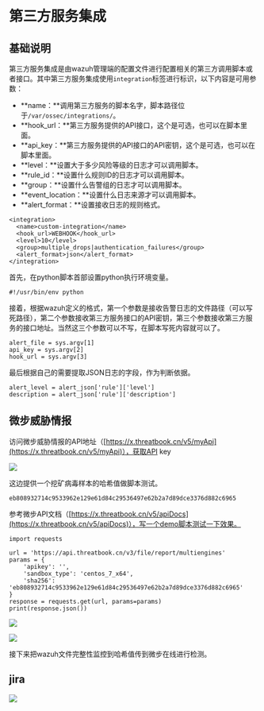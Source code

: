 # 第三方服务集成

## 基础说明

第三方服务集成是由wazuh管理端的配置文件进行配置相关的第三方调用脚本或者接口。其中第三方服务集成使用`integration`标签进行标识，以下内容是可用参数：

* **name：**调用第三方服务的脚本名字，脚本路径位于`/var/ossec/integrations/`。
* **hook\_url：**第三方服务提供的API接口，这个是可选，也可以在脚本里面。
* **api\_key：**第三方服务提供的API接口的API密钥，这个是可选，也可以在脚本里面。
* **level：**设置大于多少风险等级的日志才可以调用脚本。
* **rule\_id：**设置什么规则ID的日志才可以调用脚本。
* **group：**设置什么告警组的日志才可以调用脚本。
* **event\_location：**设置什么日志来源才可以调用脚本。
* **alert\_format：**设置接收日志的规则格式。

```
<integration>
  <name>custom-integration</name>
  <hook_url>WEBHOOK</hook_url>
  <level>10</level>
  <group>multiple_drops|authentication_failures</group>
  <alert_format>json</alert_format>
</integration>
```

首先，在python脚本首部设置python执行环境变量。

```
#!/usr/bin/env python
```

接着，根据wazuh定义的格式，第一个参数是接收告警日志的文件路径（可以写死路径），第二个参数接收第三方服务接口的API密钥，第三个参数接收第三方服务的接口地址。当然这三个参数可以不写，在脚本写死内容就可以了。

```
alert_file = sys.argv[1]
api_key = sys.argv[2]
hook_url = sys.argv[3]
```

最后根据自己的需要提取JSON日志的字段，作为判断依据。

```
alert_level = alert_json['rule']['level']
description = alert_json['rule']['description']
```

## 微步威胁情报

访问微步威胁情报的API地址（[https://x.threatbook.cn/v5/myApi](https://x.threatbook.cn/v5/myApi)），获取API key

![](<../.gitbook/assets/image (213).png>)

这边提供一个挖矿病毒样本的哈希值做脚本测试。

```
eb808932714c9533962e129e61d84c29536497e62b2a7d89dce3376d882c6965
```

参考微步API文档（[https://x.threatbook.cn/v5/apiDocs](https://x.threatbook.cn/v5/apiDocs)），写一个demo脚本测试一下效果。

```
import requests

url = 'https://api.threatbook.cn/v3/file/report/multiengines'
params = {
    'apikey': '',
    'sandbox_type': 'centos_7_x64',
    'sha256': 'eb808932714c9533962e129e61d84c29536497e62b2a7d89dce3376d882c6965'
}
response = requests.get(url, params=params)
print(response.json())
```

![](<../.gitbook/assets/image (216).png>)

![](<../.gitbook/assets/image (215).png>)

接下来把wazuh文件完整性监控到哈希值传到微步在线进行检测。









## jira

![](<../.gitbook/assets/image (207).png>)



